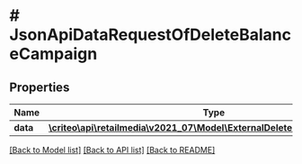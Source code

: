 # # JsonApiDataRequestOfDeleteBalanceCampaign

## Properties

Name | Type | Description | Notes
------------ | ------------- | ------------- | -------------
**data** | [**\criteo\api\retailmedia\v2021_07\Model\ExternalDeleteBalanceCampaign[]**](ExternalDeleteBalanceCampaign.md) |  | [optional]

[[Back to Model list]](../../README.md#models) [[Back to API list]](../../README.md#endpoints) [[Back to README]](../../README.md)
